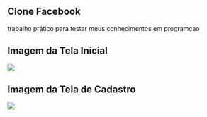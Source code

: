 ## Clone Facebook
trabalho prático para testar meus conhecimentos em programçao

## Imagem da Tela Inicial 
<img src='../componentes/img/telaInicial.PNG'/>

## Imagem da Tela de Cadastro 
<img src='../componentes/img/telaCadastro.PNG'/>